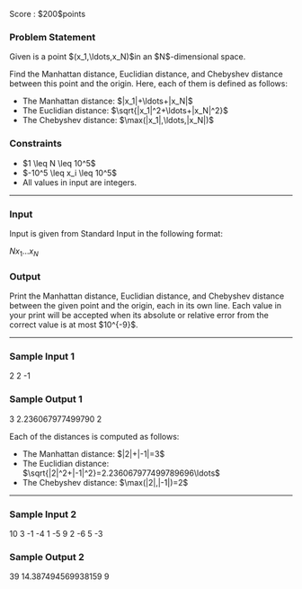 
<div>

<span>

<span>

<p>
Score : $200$points
</p>

<div>

<section>

### **Problem Statement**

<p>
Given is a point $(x_1,\ldots,x_N)$in an $N$-dimensional space.
</p>

<p>
Find the Manhattan distance, Euclidian distance, and Chebyshev distance between this point and the origin.
Here, each of them is defined as follows:
</p>

<ul>

<li>
The Manhattan distance: $|x_1|+\ldots+|x_N|$
</li>

<li>
The Euclidian distance: $\sqrt{|x_1|^2+\ldots+|x_N|^2}$
</li>

<li>
The Chebyshev distance: $\max(|x_1|,\ldots,|x_N|)$
</li>

</ul>

</section>

</div>

<div>

<section>

### **Constraints**

<ul>

<li>
$1 \leq N \leq 10^5$
</li>

<li>
$-10^5 \leq x_i \leq 10^5$
</li>

<li>
All values in input are integers.
</li>

</ul>

</section>

</div>

---

<div>

<div>

<section>

### **Input**

<p>
Input is given from Standard Input in the following format:
</p>

<div>

$N$$x_1$$\ldots$$x_N$
</div>

</section>

</div>

<div>

<section>

### **Output**

<p>
Print the Manhattan distance, Euclidian distance, and Chebyshev distance between the given point and the origin, each in its own line.
Each value in your print will be accepted when its absolute or relative error from the correct value is at most $10^{-9}$.
</p>

</section>

</div>

</div>

---

<div>

<section>

### **Sample Input 1**

<div>

2
2 -1

</div>

</section>

</div>

<div>

<section>

### **Sample Output 1**

<div>

3
2.236067977499790
2

</div>

<p>
Each of the distances is computed as follows:
</p>

<ul>

<li>
The Manhattan distance: $|2|+|-1|=3$
</li>

<li>
The Euclidian distance: $\sqrt{|2|^2+|-1|^2}=2.236067977499789696\ldots$
</li>

<li>
The Chebyshev distance: $\max(|2|,|-1|)=2$
</li>

</ul>

</section>

</div>

---

<div>

<section>

### **Sample Input 2**

<div>

10
3 -1 -4 1 -5 9 2 -6 5 -3

</div>

</section>

</div>

<div>

<section>

### **Sample Output 2**

<div>

39
14.387494569938159
9

</div>

</section>

</div>

</span>

</span>

</div>
